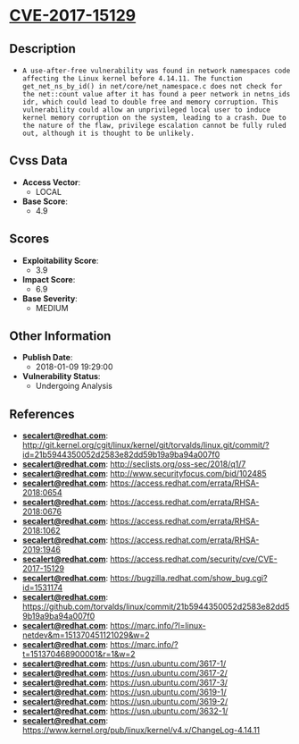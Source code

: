 
# [CVE-2017-15129](https://cve.mitre.org/cgi-bin/cvename.cgi?name=CVE-2017-15129)

## Description

- `A use-after-free vulnerability was found in network namespaces code affecting the Linux kernel before 4.14.11. The function get_net_ns_by_id() in net/core/net_namespace.c does not check for the net::count value after it has found a peer network in netns_ids idr, which could lead to double free and memory corruption. This vulnerability could allow an unprivileged local user to induce kernel memory corruption on the system, leading to a crash. Due to the nature of the flaw, privilege escalation cannot be fully ruled out, although it is thought to be unlikely.`

## Cvss Data

- **Access Vector**:
  - LOCAL
- **Base Score**:
  - 4.9

## Scores

- **Exploitability Score**:
  - 3.9
- **Impact Score**:
  - 6.9
- **Base Severity**:
  - MEDIUM

## Other Information

- **Publish Date**:
  - 2018-01-09 19:29:00
- **Vulnerability Status**:
  - Undergoing Analysis

## References

- **secalert@redhat.com**: http://git.kernel.org/cgit/linux/kernel/git/torvalds/linux.git/commit/?id=21b5944350052d2583e82dd59b19a9ba94a007f0
- **secalert@redhat.com**: http://seclists.org/oss-sec/2018/q1/7
- **secalert@redhat.com**: http://www.securityfocus.com/bid/102485
- **secalert@redhat.com**: https://access.redhat.com/errata/RHSA-2018:0654
- **secalert@redhat.com**: https://access.redhat.com/errata/RHSA-2018:0676
- **secalert@redhat.com**: https://access.redhat.com/errata/RHSA-2018:1062
- **secalert@redhat.com**: https://access.redhat.com/errata/RHSA-2019:1946
- **secalert@redhat.com**: https://access.redhat.com/security/cve/CVE-2017-15129
- **secalert@redhat.com**: https://bugzilla.redhat.com/show_bug.cgi?id=1531174
- **secalert@redhat.com**: https://github.com/torvalds/linux/commit/21b5944350052d2583e82dd59b19a9ba94a007f0
- **secalert@redhat.com**: https://marc.info/?l=linux-netdev&m=151370451121029&w=2
- **secalert@redhat.com**: https://marc.info/?t=151370468900001&r=1&w=2
- **secalert@redhat.com**: https://usn.ubuntu.com/3617-1/
- **secalert@redhat.com**: https://usn.ubuntu.com/3617-2/
- **secalert@redhat.com**: https://usn.ubuntu.com/3617-3/
- **secalert@redhat.com**: https://usn.ubuntu.com/3619-1/
- **secalert@redhat.com**: https://usn.ubuntu.com/3619-2/
- **secalert@redhat.com**: https://usn.ubuntu.com/3632-1/
- **secalert@redhat.com**: https://www.kernel.org/pub/linux/kernel/v4.x/ChangeLog-4.14.11
